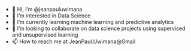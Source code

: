 - 👋 Hi, I’m @jeanpauluwimana
- 👀 I’m interested in Data Science
- 🌱 I’m currently learning machine learning and predictive analytics
- 💞️ I’m looking to collaborate on data science projects using supervised and unsupervised learning
- 📫 How to reach me at JeanPaul.Uwimana@Gmail

<!---
jeanpauluwimana/jeanpauluwimana is a ✨ special ✨ repository because its `README.md` (this file) appears on your GitHub profile.
You can click the Preview link to take a look at your changes.
--->
